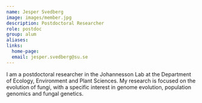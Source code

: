 ```yaml
---
name: Jesper Svedberg
image: images/member.jpg
description: Postdoctoral Researcher
role: postdoc
group: alum
aliases:
links:
  home-page:
  email: jesper.svedberg@su.se
---
```


I am a postdoctoral researcher in the Johannesson Lab at the Department of Ecology, Environment and Plant Sciences. My research is focused on the evolution of fungi, with a specific interest in genome evolution, population genomics and fungal genetics.
